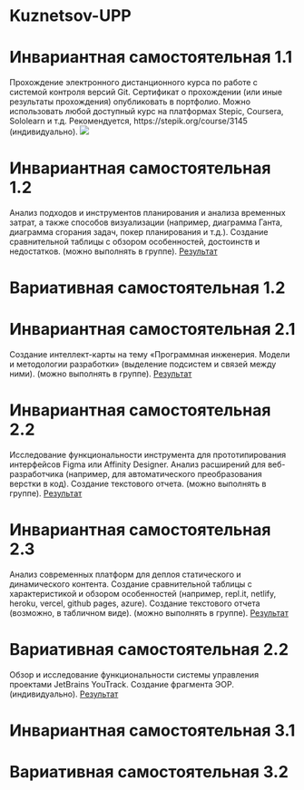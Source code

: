 # Kuznetsov-UPP
<h1>Инвариантная самостоятельная 1.1</h1>
Прохождение электронного дистанционного курса по работе с системой контроля версий Git. Сертификат о прохождении (или иные результаты прохождения) опубликовать в портфолио. Можно использовать любой доступный курс на платформах Stepic, Coursera, Sololearn и т.д. Рекомендуется, https://stepik.org/course/3145 (индивидуально).
<img src="ИСР 1">
<h1>Инвариантная самостоятельная 1.2</h1>  	
Анализ подходов и инструментов планирования и анализа временных затрат, а также способов визуализации (например, диаграмма Ганта, диаграмма сгорания задач, покер планирования и т.д.). Создание сравнительной таблицы с обзором особенностей, достоинств и недостатков. (можно выполнять в группе).
<a href="https://docs.google.com/document/d/1kVDyFpYU5GcAUvKJiuEE0rF1EujizaRto0TniOJq6r0/edit?usp=sharing">Результат</a>
<h1>Вариативная самостоятельная 1.2</h1>
<h1>Инвариантная самостоятельная 2.1</h1>
Создание интеллект-карты на тему «Программная инженерия. Модели и методологии разработки» (выделение подсистем и связей между ними). (можно выполнять в группе). 
<a href="https://coggle.it/diagram/Yd8tq5tkwkvDxV2p/t/%D0%BA%D1%83%D0%B7%D0%BD%D0%B5%D1%86%D0%BE%D0%B2-%D0%BC-%D1%81-%D0%BC%D0%BE%D0%B4%D0%B5%D0%BB%D0%B8-%D0%B8-%D0%BC%D0%B5%D1%82%D0%BE%D0%B4%D0%BE%D0%BB%D0%BE%D0%B3%D0%B8%D0%B8/4a3a3865487f6f73fcaed909aba3af3d96a27c53a23386c27e7170ae9c2eed7a">Результат</a>
<h1>Инвариантная самостоятельная 2.2</h1>
Исследование функциональности инструмента для прототипирования интерфейсов Figma или Affinity Designer. Анализ расширений для веб-разработчика (например, для автоматического преобразования верстки в код). Создание текстового отчета. (можно выполнять в группе).
<a href="https://docs.google.com/document/d/129cMNsfqLajLe2irDlZICnlBl7SEC6S2fRuBp7LutS4/edit?usp=sharing">Результат</a>
<h1>Инвариантная самостоятельная 2.3</h1>
 Анализ современных платформ для деплоя статического и динамического контента. Создание сравнительной таблицы с характеристикой и обзором особенностей (например, repl.it, netlify, heroku, vercel, github pages, azure). Создание текстового отчета (возможно, в табличном виде). (можно выполнять в группе).
<a href="https://docs.google.com/document/d/1ljPmYnMt476wAvI-HvobfwKjNWWUcfeDfrQduGof-x8/edit?usp=sharing">Результат</a>
<h1>Вариативная самостоятельная 2.2</h1>
Обзор и исследование функциональности системы управления проектами JetBrains YouTrack. Создание фрагмента ЭОР. (индивидуально).
<a href="https://docs.google.com/document/d/1lpOWNN1-MvxW5vq-Yhmv7gwwsaTeNCgFnbnoYzvH1mk/edit?usp=sharing">Результат</a>
<h1>Инвариантная самостоятельная 3.1</h1>
<h1>Вариативная самостоятельная 3.2</h1>
